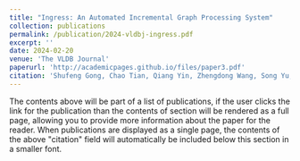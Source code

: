```yaml
---
title: "Ingress: An Automated Incremental Graph Processing System"
collection: publications
permalink: /publication/2024-vldbj-ingress.pdf
excerpt: ''
date: 2024-02-20
venue: 'The VLDB Journal'
paperurl: 'http://academicpages.github.io/files/paper3.pdf'
citation: 'Shufeng Gong, Chao Tian, Qiang Yin, Zhengdong Wang, Song Yu, Yanfeng Zhang, Wenyuan Yu, Liang Geng, Chong Fu, Ge Yu, and Jingren Zhou. &quot;Ingress: An Automated Incremental Graph Processing System.&quot; <i>The VLDB Journal</i>. 33:781-806, 2024.'
---
```


The contents above will be part of a list of publications, if the user clicks the link for the publication than the contents of section will be rendered as a full page, allowing you to provide more information about the paper for the reader. When publications are displayed as a single page, the contents of the above "citation" field will automatically be included below this section in a smaller font.
